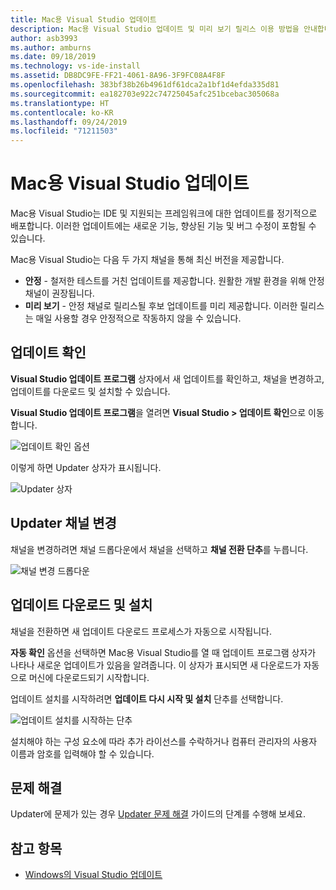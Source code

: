 ```yaml
---
title: Mac용 Visual Studio 업데이트
description: Mac용 Visual Studio 업데이트 및 미리 보기 릴리스 이용 방법을 안내합니다.
author: asb3993
ms.author: amburns
ms.date: 09/18/2019
ms.technology: vs-ide-install
ms.assetid: DB8DC9FE-FF21-4061-8A96-3F9FC08A4F8F
ms.openlocfilehash: 383bf38b26b4961df61dca2a1bf1d4efda335d81
ms.sourcegitcommit: ea182703e922c74725045afc251bcebac305068a
ms.translationtype: HT
ms.contentlocale: ko-KR
ms.lasthandoff: 09/24/2019
ms.locfileid: "71211503"
---
```

# <a name="update-visual-studio-for-mac"></a>Mac용 Visual Studio 업데이트

Mac용 Visual Studio는 IDE 및 지원되는 프레임워크에 대한 업데이트를 정기적으로 배포합니다. 이러한 업데이트에는 새로운 기능, 향상된 기능 및 버그 수정이 포함될 수 있습니다.

Mac용 Visual Studio는 다음 두 가지 채널을 통해 최신 버전을 제공합니다.

* **안정** - 철저한 테스트를 거친 업데이트를 제공합니다. 원활한 개발 환경을 위해 안정 채널이 권장됩니다.
* **미리 보기** - 안정 채널로 릴리스될 후보 업데이트를 미리 제공합니다. 이러한 릴리스는 매일 사용할 경우 안정적으로 작동하지 않을 수 있습니다.

## <a name="checking-for-updates"></a>업데이트 확인

**Visual Studio 업데이트 프로그램** 상자에서 새 업데이트를 확인하고, 채널을 변경하고, 업데이트를 다운로드 및 설치할 수 있습니다.

**Visual Studio 업데이트 프로그램**을 열려면 **Visual Studio > 업데이트 확인**으로 이동합니다.

![업데이트 확인 옵션](media/update-image1.png)

이렇게 하면 Updater 상자가 표시됩니다.

![Updater 상자](media/update-image2.png)

## <a name="changing-the-updater-channel"></a>Updater 채널 변경

채널을 변경하려면 채널 드롭다운에서 채널을 선택하고 **채널 전환 단추**를 누릅니다.

![채널 변경 드롭다운](media/update-image3.png)

## <a name="downloading-and-installing-updates"></a>업데이트 다운로드 및 설치

채널을 전환하면 새 업데이트 다운로드 프로세스가 자동으로 시작됩니다.

**자동 확인** 옵션을 선택하면 Mac용 Visual Studio를 열 때 업데이트 프로그램 상자가 나타나 새로운 업데이트가 있음을 알려줍니다. 이 상자가 표시되면 새 다운로드가 자동으로 머신에 다운로드되기 시작합니다.

업데이트 설치를 시작하려면 **업데이트 다시 시작 및 설치** 단추를 선택합니다.

![업데이트 설치를 시작하는 단추](media/update-image4.png)

설치해야 하는 구성 요소에 따라 추가 라이선스를 수락하거나 컴퓨터 관리자의 사용자 이름과 암호를 입력해야 할 수 있습니다.

## <a name="troubleshooting"></a>문제 해결

Updater에 문제가 있는 경우 [Updater 문제 해결](updater-troubleshooting.md) 가이드의 단계를 수행해 보세요.

## <a name="see-also"></a>참고 항목

- [Windows의 Visual Studio 업데이트](/visualstudio/install/update-visual-studio)

